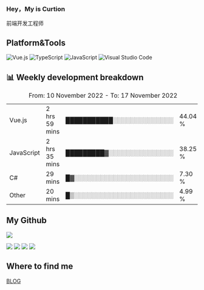 ### Hey，My is Curtion
前端开发工程师
## Platform&Tools

![Vue.js](https://img.shields.io/badge/-Vue.js-4FC08D?style=flat-square&logo=Vue.js&logoColor=white)
![TypeScript](https://img.shields.io/badge/-TypeScript-007ACC?style=flat-square&logo=typescript&logoColor=white)
![JavaScript](https://img.shields.io/badge/-JavaScript-F7DF1E?style=flat-square&logo=javascript&logoColor=black)
![Visual Studio Code](https://img.shields.io/badge/-VSCode-007ACC?style=flat-square&logo=Visual-Studio-Code&logoColor=white)

## 📊 Weekly development breakdown

<!--START_SECTION:waka-->

<table><caption>From: 10 November 2022 - To: 17 November 2022</caption><tr><td>Vue.js</td><td>2 hrs 59 mins</td><td>███████████░░░░░░░░░░░░░░</td><td>44.04 %</td></tr><tr><td>JavaScript</td><td>2 hrs 35 mins</td><td>█████████▓░░░░░░░░░░░░░░░</td><td>38.25 %</td></tr><tr><td>C#</td><td>29 mins</td><td>█▓░░░░░░░░░░░░░░░░░░░░░░░</td><td>7.30 %</td></tr><tr><td>Other</td><td>20 mins</td><td>█▒░░░░░░░░░░░░░░░░░░░░░░░</td><td>4.99 %</td></tr></table>

<!--END_SECTION:waka-->

## My Github

![](http://github-profile-summary-cards.vercel.app/api/cards/profile-details?username=curtion&theme=nord_bright)

![](http://github-profile-summary-cards.vercel.app/api/cards/stats?username=curtion&theme=nord_bright)
![](http://github-profile-summary-cards.vercel.app/api/cards/productive-time?username=curtion&theme=nord_bright&utcOffset=8)
![](http://github-profile-summary-cards.vercel.app/api/cards/repos-per-language?username=curtion&theme=nord_bright)
![](http://github-profile-summary-cards.vercel.app/api/cards/most-commit-language?username=curtion&theme=nord_bright)

## Where to find me

[BLOG](https://blog.3gxk.net)
